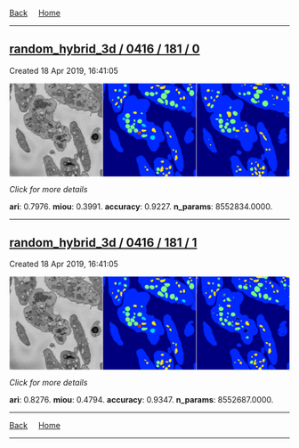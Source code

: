 
[Back](..)&nbsp;&nbsp;&nbsp;&nbsp;&nbsp;[Home](https://leapmanlab.github.io/snapshots)

---

<div class="summary"><a href="0"><h2>random_hybrid_3d / 0416 / 181 / 0</h2></a><p>Created 18 Apr 2019, 16:41:05
</p><a href="0"><img src="0/media/summary.png" align="center"></a><p>
<i>Click for more details</i>
</p></div>

**ari**: 0.7976. **miou**: 0.3991. **accuracy**: 0.9227. **n_params**: 8552834.0000. 

---

<div class="summary"><a href="1"><h2>random_hybrid_3d / 0416 / 181 / 1</h2></a><p>Created 18 Apr 2019, 16:41:05
</p><a href="1"><img src="1/media/summary.png" align="center"></a><p>
<i>Click for more details</i>
</p></div>

**ari**: 0.8276. **miou**: 0.4794. **accuracy**: 0.9347. **n_params**: 8552687.0000. 

---

[Back](..)&nbsp;&nbsp;&nbsp;&nbsp;&nbsp;[Home](https://leapmanlab.github.io/snapshots)

---